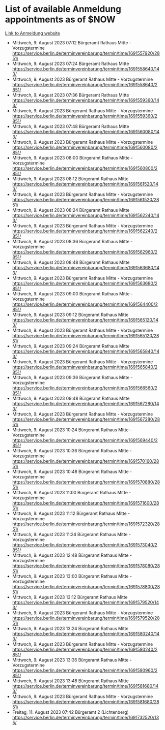 # List of available Anmeldung appointments as of $NOW
[Link to Anmeldung website](https://service.berlin.de/terminvereinbarung/termin/tag.php?termin=1&anliegen[]=120686&dienstleisterlist=122210,122217,327316,122219,327312,122227,327314,122231,327346,122243,327348,122254,122252,329742,122260,329745,122262,329748,122271,327278,122273,327274,122277,327276,330436,122280,327294,122282,327290,122284,327292,122291,327270,122285,327266,122286,327264,122296,327268,150230,329760,122297,327286,122294,327284,122312,329763,122314,329775,122304,327330,122311,327334,122309,327332,317869,122281,327352,122279,329772,122283,122276,327324,122274,327326,122267,329766,122246,327318,122251,327320,122257,327322,122208,327298,122226,327300&herkunft=http%3A%2F%2Fservice.berlin.de%2Fdienstleistung%2F120686%2F)
- Mittwoch, 9. August 2023 07:12 Bürgeramt Rathaus Mitte - Vorzugstermine https://service.berlin.de/terminvereinbarung/termin/time/1691557920/2851/
- Mittwoch, 9. August 2023 07:24 Bürgeramt Rathaus Mitte https://service.berlin.de/terminvereinbarung/termin/time/1691558640/143/
- Mittwoch, 9. August 2023  Bürgeramt Rathaus Mitte - Vorzugstermine https://service.berlin.de/terminvereinbarung/termin/time/1691558640/2851/
- Mittwoch, 9. August 2023 07:36 Bürgeramt Rathaus Mitte https://service.berlin.de/terminvereinbarung/termin/time/1691559360/143/
- Mittwoch, 9. August 2023  Bürgeramt Rathaus Mitte - Vorzugstermine https://service.berlin.de/terminvereinbarung/termin/time/1691559360/2851/
- Mittwoch, 9. August 2023 07:48 Bürgeramt Rathaus Mitte https://service.berlin.de/terminvereinbarung/termin/time/1691560080/143/
- Mittwoch, 9. August 2023  Bürgeramt Rathaus Mitte - Vorzugstermine https://service.berlin.de/terminvereinbarung/termin/time/1691560080/2851/
- Mittwoch, 9. August 2023 08:00 Bürgeramt Rathaus Mitte - Vorzugstermine https://service.berlin.de/terminvereinbarung/termin/time/1691560800/2851/
- Mittwoch, 9. August 2023 08:12 Bürgeramt Rathaus Mitte https://service.berlin.de/terminvereinbarung/termin/time/1691561520/143/
- Mittwoch, 9. August 2023  Bürgeramt Rathaus Mitte - Vorzugstermine https://service.berlin.de/terminvereinbarung/termin/time/1691561520/2851/
- Mittwoch, 9. August 2023 08:24 Bürgeramt Rathaus Mitte https://service.berlin.de/terminvereinbarung/termin/time/1691562240/143/
- Mittwoch, 9. August 2023  Bürgeramt Rathaus Mitte - Vorzugstermine https://service.berlin.de/terminvereinbarung/termin/time/1691562240/2851/
- Mittwoch, 9. August 2023 08:36 Bürgeramt Rathaus Mitte - Vorzugstermine https://service.berlin.de/terminvereinbarung/termin/time/1691562960/2851/
- Mittwoch, 9. August 2023 08:48 Bürgeramt Rathaus Mitte https://service.berlin.de/terminvereinbarung/termin/time/1691563680/143/
- Mittwoch, 9. August 2023  Bürgeramt Rathaus Mitte - Vorzugstermine https://service.berlin.de/terminvereinbarung/termin/time/1691563680/2851/
- Mittwoch, 9. August 2023 09:00 Bürgeramt Rathaus Mitte - Vorzugstermine https://service.berlin.de/terminvereinbarung/termin/time/1691564400/2851/
- Mittwoch, 9. August 2023 09:12 Bürgeramt Rathaus Mitte https://service.berlin.de/terminvereinbarung/termin/time/1691565120/143/
- Mittwoch, 9. August 2023  Bürgeramt Rathaus Mitte - Vorzugstermine https://service.berlin.de/terminvereinbarung/termin/time/1691565120/2851/
- Mittwoch, 9. August 2023 09:24 Bürgeramt Rathaus Mitte https://service.berlin.de/terminvereinbarung/termin/time/1691565840/143/
- Mittwoch, 9. August 2023  Bürgeramt Rathaus Mitte - Vorzugstermine https://service.berlin.de/terminvereinbarung/termin/time/1691565840/2851/
- Mittwoch, 9. August 2023 09:36 Bürgeramt Rathaus Mitte - Vorzugstermine https://service.berlin.de/terminvereinbarung/termin/time/1691566560/2851/
- Mittwoch, 9. August 2023 09:48 Bürgeramt Rathaus Mitte https://service.berlin.de/terminvereinbarung/termin/time/1691567280/143/
- Mittwoch, 9. August 2023  Bürgeramt Rathaus Mitte - Vorzugstermine https://service.berlin.de/terminvereinbarung/termin/time/1691567280/2851/
- Mittwoch, 9. August 2023 10:24 Bürgeramt Rathaus Mitte - Vorzugstermine https://service.berlin.de/terminvereinbarung/termin/time/1691569440/2851/
- Mittwoch, 9. August 2023 10:36 Bürgeramt Rathaus Mitte - Vorzugstermine https://service.berlin.de/terminvereinbarung/termin/time/1691570160/2851/
- Mittwoch, 9. August 2023 10:48 Bürgeramt Rathaus Mitte - Vorzugstermine https://service.berlin.de/terminvereinbarung/termin/time/1691570880/2851/
- Mittwoch, 9. August 2023 11:00 Bürgeramt Rathaus Mitte - Vorzugstermine https://service.berlin.de/terminvereinbarung/termin/time/1691571600/2851/
- Mittwoch, 9. August 2023 11:12 Bürgeramt Rathaus Mitte - Vorzugstermine https://service.berlin.de/terminvereinbarung/termin/time/1691572320/2851/
- Mittwoch, 9. August 2023 11:24 Bürgeramt Rathaus Mitte - Vorzugstermine https://service.berlin.de/terminvereinbarung/termin/time/1691573040/2851/
- Mittwoch, 9. August 2023 12:48 Bürgeramt Rathaus Mitte - Vorzugstermine https://service.berlin.de/terminvereinbarung/termin/time/1691578080/2851/
- Mittwoch, 9. August 2023 13:00 Bürgeramt Rathaus Mitte - Vorzugstermine https://service.berlin.de/terminvereinbarung/termin/time/1691578800/2851/
- Mittwoch, 9. August 2023 13:12 Bürgeramt Rathaus Mitte https://service.berlin.de/terminvereinbarung/termin/time/1691579520/143/
- Mittwoch, 9. August 2023  Bürgeramt Rathaus Mitte - Vorzugstermine https://service.berlin.de/terminvereinbarung/termin/time/1691579520/2851/
- Mittwoch, 9. August 2023 13:24 Bürgeramt Rathaus Mitte https://service.berlin.de/terminvereinbarung/termin/time/1691580240/143/
- Mittwoch, 9. August 2023  Bürgeramt Rathaus Mitte - Vorzugstermine https://service.berlin.de/terminvereinbarung/termin/time/1691580240/2851/
- Mittwoch, 9. August 2023 13:36 Bürgeramt Rathaus Mitte - Vorzugstermine https://service.berlin.de/terminvereinbarung/termin/time/1691580960/2851/
- Mittwoch, 9. August 2023 13:48 Bürgeramt Rathaus Mitte https://service.berlin.de/terminvereinbarung/termin/time/1691581680/143/
- Mittwoch, 9. August 2023  Bürgeramt Rathaus Mitte - Vorzugstermine https://service.berlin.de/terminvereinbarung/termin/time/1691581680/2851/
- Freitag, 11. August 2023 07:42 Bürgeramt 2 (Lichtenberg) https://service.berlin.de/terminvereinbarung/termin/time/1691732520/135/

